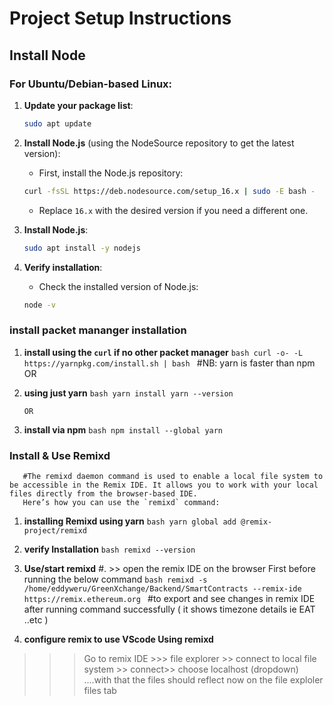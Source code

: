 # Project Setup Instructions

## Install Node

### For Ubuntu/Debian-based Linux:

1. **Update your package list**:
    ```bash
    sudo apt update
    ```

2. **Install Node.js** (using the NodeSource repository to get the latest version):
    - First, install the Node.js repository:
    ```bash
    curl -fsSL https://deb.nodesource.com/setup_16.x | sudo -E bash -
    ```
    - Replace `16.x` with the desired version if you need a different one.

3. **Install Node.js**:
    ```bash
    sudo apt install -y nodejs
    ```

4. **Verify installation**:
    - Check the installed version of Node.js:
    ```bash
    node -v
    ```
### install packet mananger installation 
1. **install using the `curl` if no other packet manager**
       ```bash
       curl -o- -L https://yarnpkg.com/install.sh | bash
       ```
       #NB: yarn is faster than npm
       OR 
2. **using just yarn**
       ```bash
       yarn install
       yarn --version
       ```

       OR 
3. **install via npm**
       ```bash
       npm install --global yarn
       ```

### Install & Use Remixd
       #The remixd daemon command is used to enable a local file system to be accessible in the Remix IDE. It allows you to work with your local files directly from the browser-based IDE.
       Here’s how you can use the `remixd` command:

1. **installing Remixd using yarn**
       ```bash
       yarn global add @remix-project/remixd
       ```


2. **verify Installation**
       ```bash
       remixd --version
       ```

3. **Use/start remixd**
#. >> open the remix IDE on the browser First before running the below command
       ```bash
       remixd -s /home/eddyweru/GreenXchange/Backend/SmartContracts --remix-ide https://remix.ethereum.org
       ```
#to export and see changes in remix IDE after running command successfully ( it shows timezone details ie EAT ..etc )
4. **configure remix to use VScode Using remixd**
>>> Go to remix IDE >>> file explorer >> connect to local file system >> connect>> choose localhost (dropdown) ....with that the files  should reflect now on the file exploler files tab
